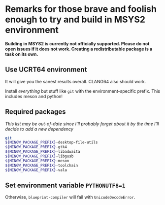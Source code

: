 # Remarks for those brave and foolish enough to try and build in MSYS2 environment

**Building in MSYS2 is currently not officially supported. Please do not open issues if it does not work. Creating a redistributable package is a task on its own.**

## Use UCRT64 environment

It will give you the sanest results overall. CLANG64 also should work.

Install *everything* but stuff like `git` with the environment-specific prefix. This includes meson and python!

## Required packages

*This list may be out-of-date since I'll probably forget about it by the time I'll decide to add a new dependency*

```bash
git
${MINGW_PACKAGE_PREFIX}-desktop-file-utils
${MINGW_PACKAGE_PREFIX}-gtk4
${MINGW_PACKAGE_PREFIX}-libadwaita
${MINGW_PACKAGE_PREFIX}-libgusb
${MINGW_PACKAGE_PREFIX}-meson
${MINGW_PACKAGE_PREFIX}-toolchain
${MINGW_PACKAGE_PREFIX}-vala
```

## Set environment variable `PYTHONUTF8=1`

Otherwise, `blueprint-compiler` will fail with `UnicodeDecodeError`.